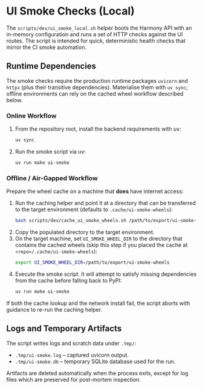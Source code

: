 # UI Smoke Checks (Local)

The `scripts/dev/ui_smoke_local.sh` helper boots the Harmony API with an
in-memory configuration and runs a set of HTTP checks against the UI
routes. The script is intended for quick, deterministic health checks
that mirror the CI smoke automation.

## Runtime Dependencies

The smoke checks require the production runtime packages `uvicorn` and
`httpx` (plus their transitive dependencies). Materialise them with
`uv sync`; offline environments can rely on the cached wheel workflow
described below.

### Online Workflow

1. From the repository root, install the backend requirements with uv:
   ```bash
   uv sync
   ```
2. Run the smoke script via uv:
   ```bash
   uv run make ui-smoke
   ```

### Offline / Air-Gapped Workflow

Prepare the wheel cache on a machine that **does** have internet access:

1. Run the caching helper and point it at a directory that can be
   transferred to the target environment (defaults to
   `.cache/ui-smoke-wheels`):
   ```bash
   bash scripts/dev/cache_ui_smoke_wheels.sh /path/to/export/ui-smoke-wheels
   ```
2. Copy the populated directory to the target environment.
3. On the target machine, set `UI_SMOKE_WHEEL_DIR` to the directory that
   contains the cached wheels (skip this step if you placed the cache at
   `<repo>/.cache/ui-smoke-wheels`):
   ```bash
   export UI_SMOKE_WHEEL_DIR=/path/to/export/ui-smoke-wheels
   ```
4. Execute the smoke script. It will attempt to satisfy missing
   dependencies from the cache before falling back to PyPI:
   ```bash
   uv run make ui-smoke
   ```

If both the cache lookup and the network install fail, the script aborts
with guidance to re-run the caching helper.

## Logs and Temporary Artifacts

The script writes logs and scratch data under `.tmp/`:

- `.tmp/ui-smoke.log` – captured uvicorn output.
- `.tmp/ui-smoke.db` – temporary SQLite database used for the run.

Artifacts are deleted automatically when the process exits, except for
log files which are preserved for post-mortem inspection.
